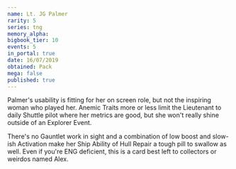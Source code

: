 ```yaml
---
name: Lt. JG Palmer
rarity: 5
series: tng
memory_alpha:
bigbook_tier: 10
events: 5
in_portal: true
date: 16/07/2019
obtained: Pack
mega: false
published: true
---
```


Palmer's usability is fitting for her on screen role, but not the inspiring woman who played her. Anemic Traits more or less limit the Lieutenant to daily Shuttle pilot where her metrics are good, but she won't really shine outside of an Explorer Event.

There's no Gauntlet work in sight and a combination of low boost and slow-ish Activation make her Ship Ability of Hull Repair a tough pill to swallow as well. Even if you're ENG deficient, this is a card best left to collectors or weirdos named Alex.
